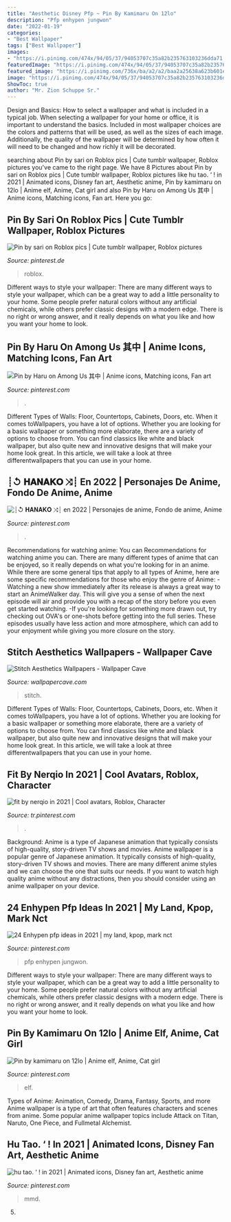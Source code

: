 ```yaml
---
title: "Aesthetic Disney Pfp ~ Pin By Kamimaru On 12lo"
description: "Pfp enhypen jungwon"
date: "2022-01-19"
categories:
- "Best Wallpaper"
tags: ["Best Wallpaper"]
images:
- "https://i.pinimg.com/474x/94/05/37/94053707c35a82b235763103236dda71.jpg"
featuredImage: "https://i.pinimg.com/474x/94/05/37/94053707c35a82b235763103236dda71.jpg"
featured_image: "https://i.pinimg.com/736x/ba/a2/a2/baa2a25638a623b601e13ea8c5a696e9.jpg"
image: "https://i.pinimg.com/474x/94/05/37/94053707c35a82b235763103236dda71.jpg"
ShowToc: true
author: "Mr. Zion Schuppe Sr."
---
```



Design and Basics: How to select a wallpaper and what is included in a typical job.
When selecting a wallpaper for your home or office, it is important to understand the basics. Included in most wallpaper choices are the colors and patterns that will be used, as well as the sizes of each image. Additionally, the quality of the wallpaper will be determined by how often it will need to be changed and how richly it will be decorated.

	

		
searching about Pin by sari on Roblox pics | Cute tumblr wallpaper, Roblox pictures you've came to the right page. We have 8 Pictures about Pin by sari on Roblox pics | Cute tumblr wallpaper, Roblox pictures like hu tao. ‘ ! in 2021 | Animated icons, Disney fan art, Aesthetic anime, Pin by kamimaru on 12lo | Anime elf, Anime, Cat girl and also Pin by Haru on Among Us 其中 | Anime icons, Matching icons, Fan art. Here you go:
		
    
## Pin By Sari On Roblox Pics | Cute Tumblr Wallpaper, Roblox Pictures

<img loading=lazy src="https://i.pinimg.com/736x/6e/11/3e/6e113e2900ed41bab90699326b5af231.jpg" onerror="this.onerror=null;this.src='https://tse2.mm.bing.net/th?id=OIP.FvyU0MBogAIZJT4IMYwhnQHaHD&amp;pid=15.1';" alt="Pin by sari on Roblox pics | Cute tumblr wallpaper, Roblox pictures">

_Source: pinterest.de_

>roblox. 

	

Different ways to style your wallpaper:
There are many different ways to style your wallpaper, which can be a great way to add a little personality to your home. Some people prefer natural colors without any artificial chemicals, while others prefer classic designs with a modern edge. There is no right or wrong answer, and it really depends on what you like and how you want your home to look.

    
## Pin By Haru On Among Us 其中 | Anime Icons, Matching Icons, Fan Art

<img loading=lazy src="https://i.pinimg.com/736x/59/91/a0/5991a0d1136951b40675a76b41bca4cb.jpg" onerror="this.onerror=null;this.src='https://tse2.mm.bing.net/th?id=OIP.dek77N98xYRiMhYNW0UJ4AHaHa&amp;pid=15.1';" alt="Pin by Haru on Among Us 其中 | Anime icons, Matching icons, Fan art">

_Source: pinterest.com_

>. 

	

Different Types of Walls: Floor, Countertops, Cabinets, Doors, etc.
When it comes toWallpapers, you have a lot of options. Whether you are looking for a basic wallpaper or something more elaborate, there are a variety of options to choose from. You can find classics like white and black wallpaper, but also quite new and innovative designs that will make your home look great. In this article, we will take a look at three differentwallpapers that you can use in your home.

    
## ┊↺ 𝐇𝐀𝐍𝐀𝐊𝐎 ⤨┊ En 2022 | Personajes De Anime, Fondo De Anime, Anime

<img loading=lazy src="https://i.pinimg.com/736x/d2/ca/06/d2ca0669b9daea1c82134f8ed9cb8125.jpg" onerror="this.onerror=null;this.src='https://tse1.mm.bing.net/th?id=OIP.OEHHHYCKUgsbl_LS2JYUiwHaHa&amp;pid=15.1';" alt="┊↺ 𝐇𝐀𝐍𝐀𝐊𝐎 ⤨┊ en 2022 | Personajes de anime, Fondo de anime, Anime">

_Source: pinterest.com_

>. 

	

Recommendations for watching anime: You can
Recommendations for watching anime you can. There are many different types of anime that can be enjoyed, so it really depends on what you're looking for in an anime. While there are some general tips that apply to all types of Anime, here are some specific recommendations for those who enjoy the genre of Anime: 
-Watching a new show immediately after its release is always a great way to start an AnimeWalker day. This will give you a sense of when the next episode will air and provide you with a recap of the story before you even get started watching. 
-If you're looking for something more drawn out, try checking out OVA's or one-shots before getting into the full series. These episodes usually have less action and more atmosphere, which can add to your enjoyment while giving you more closure on the story.

    
## Stitch Aesthetics Wallpapers - Wallpaper Cave

<img loading=lazy src="https://wallpapercave.com/wp/wp5980941.gif" onerror="this.onerror=null;this.src='https://tse4.mm.bing.net/th?id=OIP.kwMns_HdHLvORkCn2byNWAHaL_&amp;pid=15.1';" alt="Stitch Aesthetics Wallpapers - Wallpaper Cave">

_Source: wallpapercave.com_

>stitch. 

	

Different Types of Walls: Floor, Countertops, Cabinets, Doors, etc.
When it comes toWallpapers, you have a lot of options. Whether you are looking for a basic wallpaper or something more elaborate, there are a variety of options to choose from. You can find classics like white and black wallpaper, but also quite new and innovative designs that will make your home look great. In this article, we will take a look at three differentwallpapers that you can use in your home.

    
## Fit By Nerqio In 2021 | Cool Avatars, Roblox, Character

<img loading=lazy src="https://i.pinimg.com/736x/ba/a2/a2/baa2a25638a623b601e13ea8c5a696e9.jpg" onerror="this.onerror=null;this.src='https://tse4.mm.bing.net/th?id=OIP.XBxXSGTDibBvSn0Q_M1i4wHaOW&amp;pid=15.1';" alt="fit by nerqio in 2021 | Cool avatars, Roblox, Character">

_Source: tr.pinterest.com_

>. 

	

Background: Anime is a type of Japanese animation that typically consists of high-quality, story-driven TV shows and movies.
Anime wallpaper is a popular genre of Japanese animation. It typically consists of high-quality, story-driven TV shows and movies. There are many different anime styles and we can choose the one that suits our needs. If you want to watch high quality anime without any distractions, then you should consider using an anime wallpaper on your device.

    
## 24 Enhypen Pfp Ideas In 2021 | My Land, Kpop, Mark Nct

<img loading=lazy src="https://i.pinimg.com/474x/94/05/37/94053707c35a82b235763103236dda71.jpg" onerror="this.onerror=null;this.src='https://tse1.mm.bing.net/th?id=OIP.OX4cCELYch-UxzHsXlOJxQAAAA&amp;pid=15.1';" alt="24 Enhypen pfp ideas in 2021 | my land, kpop, mark nct">

_Source: pinterest.com_

>pfp enhypen jungwon. 

	

Different ways to style your wallpaper:
There are many different ways to style your wallpaper, which can be a great way to add a little personality to your home. Some people prefer natural colors without any artificial chemicals, while others prefer classic designs with a modern edge. There is no right or wrong answer, and it really depends on what you like and how you want your home to look.

    
## Pin By Kamimaru On 12lo | Anime Elf, Anime, Cat Girl

<img loading=lazy src="https://i.pinimg.com/736x/9b/67/3f/9b673f7fde4df49097a9e35ccd84e59b.jpg" onerror="this.onerror=null;this.src='https://tse3.mm.bing.net/th?id=OIP.D0pJsTT4HOai8XzyCjzRFwHaJ3&amp;pid=15.1';" alt="Pin by kamimaru on 12lo | Anime elf, Anime, Cat girl">

_Source: pinterest.com_

>elf. 

	

Types of Anime: Animation, Comedy, Drama, Fantasy, Sports, and more
Anime wallpaper is a type of art that often features characters and scenes from anime. Some popular anime wallpaper topics include Attack on Titan, Naruto, One Piece, and Fullmetal Alchemist.

    
## Hu Tao. ‘ ! In 2021 | Animated Icons, Disney Fan Art, Aesthetic Anime

<img loading=lazy src="https://i.pinimg.com/736x/14/8d/17/148d17060858783de1cf84b6f180ab62.jpg" onerror="this.onerror=null;this.src='https://tse1.mm.bing.net/th?id=OIP.gX0OcYCShVHBtJJCUw6gygHaHa&amp;pid=15.1';" alt="hu tao. ‘ ! in 2021 | Animated icons, Disney fan art, Aesthetic anime">

_Source: pinterest.com_

>mmd. 

	

5.

